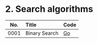 # 2. Search algorithms

| No.  | Title          | Code                   |
|:----:|:---------------|:-----------------------|
| 0001 | Binary Search  | [Go](binary.go)        |

